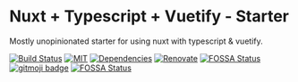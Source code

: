 # Nuxt + Typescript + Vuetify - Starter

Mostly unopinionated starter for using nuxt with typescript & vuetify.

[![Build Status](https://travis-ci.org/lautr/nuxt-typescript-vuetify.svg?branch=master)](https://travis-ci.org/lautr/nuxt-typescript-vuetify)
[![MIT](https://img.shields.io/github/license/lautr/nuxt-typescript-vuetify.svg?style=flat)](https://github.com/lautr/nuxt-typescript-vuetify)
[![Dependencies](https://david-dm.org/lautr/nuxt-typescript-vuetify.svg)](https://david-dm.org/lautr/nuxt-typescript-vuetify)
[![Renovate](https://img.shields.io/badge/renovate-enabled-brightgreen.svg)](https://github.com/lautr/nuxt-typescript-vuetify)
[![FOSSA Status](https://app.fossa.io/api/projects/git%2Bgithub.com%2Flautr%2Fnuxt-typescript-vuetify.svg?type=shield)](https://app.fossa.io/projects/git%2Bgithub.com%2Flautr%2Fnuxt-typescript-vuetify?ref=badge_shield)
[![gitmoji badge](https://img.shields.io/badge/gitmoji-%20😜%20😍-FFDD67.svg?style=flat-square)](https://github.com/carloscuesta/gitmoji)
[![FOSSA Status](https://app.fossa.io/api/projects/git%2Bgithub.com%2Flautr%2Fnuxt-typescript-vuetify.svg?type=shield)](https://app.fossa.io/projects/git%2Bgithub.com%2Flautr%2Fnuxt-typescript-vuetify?ref=badge_shield)
